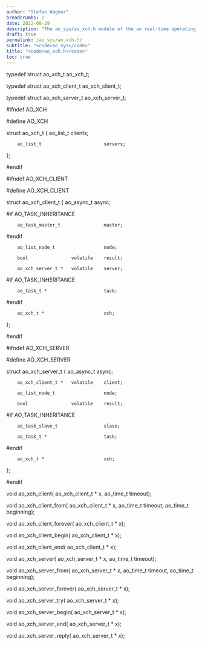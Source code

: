 ```yaml
---
author: "Stefan Wagner"
breadcrumbs: 2
date: 2022-08-29
description: "The ao_sys/ao_xch.h module of the ao real-time operating system."
draft: true
permalink: /ao_sys/ao_xch.h/ 
subtitle: "<code>ao_sys</code>"
title: "<code>ao_xch.h</code>"
toc: true
---
```


typedef struct  ao_xch_t                ao_xch_t;

typedef struct  ao_xch_client_t         ao_xch_client_t;

typedef struct  ao_xch_server_t         ao_xch_server_t;

#ifndef AO_XCH

#define AO_XCH

struct  ao_xch_t
{
        ao_list_t                       clients;

        ao_list_t                       servers;
};

#endif

#ifndef AO_XCH_CLIENT

#define AO_XCH_CLIENT

struct  ao_xch_client_t
{
        ao_async_t                      async;

#if     AO_TASK_INHERITANCE

        ao_task_master_t                master;

#endif

        ao_list_node_t                  node;

        bool                volatile    result;

        ao_xch_server_t *   volatile    server;

#if     AO_TASK_INHERITANCE

        ao_task_t *                     task;

#endif

        ao_xch_t *                      xch;
};

#endif

#ifndef AO_XCH_SERVER

#define AO_XCH_SERVER

struct  ao_xch_server_t
{
        ao_async_t                      async;

        ao_xch_client_t *   volatile    client;

        ao_list_node_t                  node;

        bool                volatile    result;

#if     AO_TASK_INHERITANCE

        ao_task_slave_t                 slave;

        ao_task_t *                     task;

#endif

        ao_xch_t *                      xch;
};

#endif

void    ao_xch_client(                  ao_xch_client_t * x, ao_time_t timeout);

void    ao_xch_client_from(             ao_xch_client_t * x, ao_time_t timeout, ao_time_t beginning);

void    ao_xch_client_forever(          ao_xch_client_t * x);

void    ao_xch_client_begin(            ao_xch_client_t * x);

void    ao_xch_client_end(              ao_xch_client_t * x);

void    ao_xch_server(                  ao_xch_server_t * x, ao_time_t timeout);

void    ao_xch_server_from(             ao_xch_server_t * x, ao_time_t timeout, ao_time_t beginning);

void    ao_xch_server_forever(          ao_xch_server_t * x);

void    ao_xch_server_try(              ao_xch_server_t * x);

void    ao_xch_server_begin(            ao_xch_server_t * x);

void    ao_xch_server_end(              ao_xch_server_t * x);

void    ao_xch_server_reply(            ao_xch_server_t * x);

